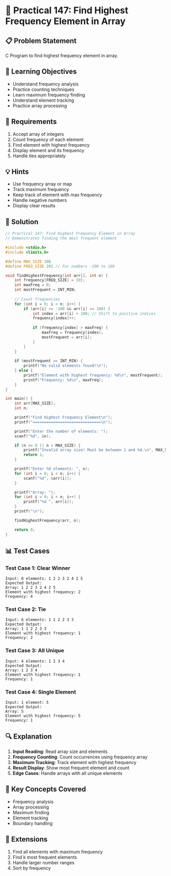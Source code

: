 # 🎯 Practical 147: Find Highest Frequency Element in Array

## 📋 Problem Statement

C Program to find highest frequency element in array.

## 🎯 Learning Objectives

- Understand frequency analysis
- Practice counting techniques
- Learn maximum frequency finding
- Understand element tracking
- Practice array processing

## 📝 Requirements

1. Accept array of integers
2. Count frequency of each element
3. Find element with highest frequency
4. Display element and its frequency
5. Handle ties appropriately

## 💡 Hints

- Use frequency array or map
- Track maximum frequency
- Keep track of element with max frequency
- Handle negative numbers
- Display clear results

## 🔧 Solution

```c
// Practical 147: Find Highest Frequency Element in Array
// Demonstrates finding the most frequent element

#include <stdio.h>
#include <limits.h>

#define MAX_SIZE 100
#define FREQ_SIZE 201 // For numbers -100 to 100

void findHighestFrequency(int arr[], int n) {
    int frequency[FREQ_SIZE] = {0};
    int maxFreq = 0;
    int mostFrequent = INT_MIN;
    
    // Count frequencies
    for (int i = 0; i < n; i++) {
        if (arr[i] >= -100 && arr[i] <= 100) {
            int index = arr[i] + 100; // Shift to positive indices
            frequency[index]++;
            
            if (frequency[index] > maxFreq) {
                maxFreq = frequency[index];
                mostFrequent = arr[i];
            }
        }
    }
    
    if (mostFrequent == INT_MIN) {
        printf("No valid elements found!\n");
    } else {
        printf("Element with highest frequency: %d\n", mostFrequent);
        printf("Frequency: %d\n", maxFreq);
    }
}

int main() {
    int arr[MAX_SIZE];
    int n;

    printf("Find Highest Frequency Element\n");
    printf("==============================\n");

    printf("Enter the number of elements: ");
    scanf("%d", &n);

    if (n <= 0 || n > MAX_SIZE) {
        printf("Invalid array size! Must be between 1 and %d.\n", MAX_SIZE);
        return 1;
    }

    printf("Enter %d elements: ", n);
    for (int i = 0; i < n; i++) {
        scanf("%d", &arr[i]);
    }

    printf("Array: ");
    for (int i = 0; i < n; i++) {
        printf("%d ", arr[i]);
    }
    printf("\n");

    findHighestFrequency(arr, n);

    return 0;
}
```

## 📊 Test Cases

### Test Case 1: Clear Winner
```
Input: 8 elements: 1 2 2 3 2 4 2 5
Expected Output:
Array: 1 2 2 3 2 4 2 5
Element with highest frequency: 2
Frequency: 4
```

### Test Case 2: Tie
```
Input: 6 elements: 1 1 2 2 3 3
Expected Output:
Array: 1 1 2 2 3 3
Element with highest frequency: 1
Frequency: 2
```

### Test Case 3: All Unique
```
Input: 4 elements: 1 2 3 4
Expected Output:
Array: 1 2 3 4
Element with highest frequency: 1
Frequency: 1
```

### Test Case 4: Single Element
```
Input: 1 element: 5
Expected Output:
Array: 5
Element with highest frequency: 5
Frequency: 1
```

## 🔍 Explanation

1. **Input Reading**: Read array size and elements
2. **Frequency Counting**: Count occurrences using frequency array
3. **Maximum Tracking**: Track element with highest frequency
4. **Result Display**: Show most frequent element and count
5. **Edge Cases**: Handle arrays with all unique elements

## 🎯 Key Concepts Covered

- Frequency analysis
- Array processing
- Maximum finding
- Element tracking
- Boundary handling

## 🚀 Extensions

1. Find all elements with maximum frequency
2. Find k most frequent elements
3. Handle larger number ranges
4. Sort by frequency